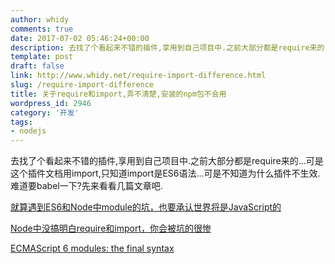 ```yaml
---
author: whidy
comments: true
date: 2017-07-02 05:46:24+00:00
description: 去找了个看起来不错的插件,享用到自己项目中.之前大部分都是require来的...可是这个插件文档用import,只知道import是ES6语法...可是不知道为什么插件不生效.难道要babel一下?先来看看几篇文章吧.
template: post
draft: false
link: http://www.whidy.net/require-import-difference.html
slug: /require-import-difference
title: 关于require和import,弄不清楚,安装的npm包不会用
wordpress_id: 2946
category: '开发'
tags:
- nodejs
---
```


去找了个看起来不错的插件,享用到自己项目中.之前大部分都是require来的...可是这个插件文档用import,只知道import是ES6语法...可是不知道为什么插件不生效.难道要babel一下?先来看看几篇文章吧.

[就算遇到ES6和Node中module的坑，也要承认世界将是JavaScript的](http://www.tangshuang.net/2882.html)

[Node中没搞明白require和import，你会被坑的很惨](http://imweb.io/topic/582293894067ce9726778be9)

[ECMAScript 6 modules: the final syntax](http://2ality.com/2014/09/es6-modules-final.html)

